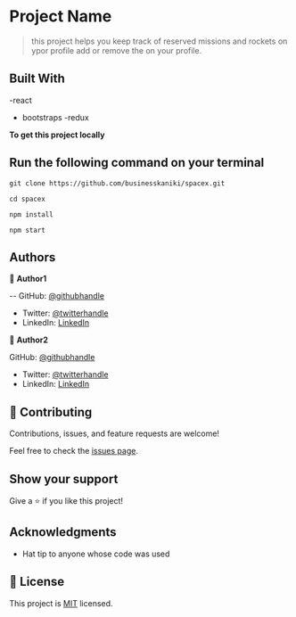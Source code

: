 
# Project Name

> this project helps you keep track of reserved missions and rockets on ypor profile add or remove the on your profile.


## Built With

-react
- bootstraps
-redux

**To get this project locally**

## Run the following command on your terminal


```
git clone https://github.com/businesskaniki/spacex.git

```
```
cd spacex

```
```
npm install

```
```
npm start

```

## Authors

👤 **Author1**

-- GitHub: [@githubhandle](https://github.com/businesskaniki)
- Twitter: [@twitterhandle](https://twitter.com/kaniki7346)
- LinkedIn: [LinkedIn](https://linkedin.com/in/buinesskaniki)

👤 **Author2**

GitHub: [@githubhandle](https://github.com/Hatimdev)
- Twitter: [@twitterhandle](https://twitter.com/Hatim)
- LinkedIn: [LinkedIn](https://www.linkedin.com/in/hatimdev/)

## 🤝 Contributing

Contributions, issues, and feature requests are welcome!

Feel free to check the [issues page](../../issues/).

## Show your support

Give a ⭐️ if you like this project!

## Acknowledgments

- Hat tip to anyone whose code was used

## 📝 License

This project is [MIT](./MIT.md) licensed.